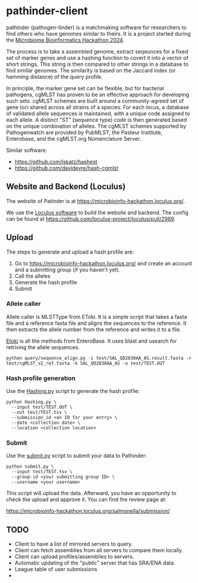 # pathinder-client

pathinder (pathogen-tinder) is a matchmaking software for researchers to find others who have genomes similar to theirs. It is a project started during the [Microbiome Bioinformatics Hackathon 2024](https://github.com/microbio-hackathon-2024/).

The process is to take a assembled genome, extract seqeunces for a fixed set of marker genes and use a hashing function to covert  it into a vector of short strings. This string is then compared to other strings in a database to find similar genomes. The similarity is based on the Jaccard index (or hamming distance) of the query profile.

In principle, the marker gene set can be flexible, but for bacterial pathogens, cgMLST has proven to be an effective approach for developing such sets. cgMLST schemes are built around a community-agreed set of gene loci shared across all strains of a species. For each locus, a database of validated allele sequences is maintained, with a unique code assigned to each allele. A distinct "ST" (sequence type) code is then generated based on the unique combination of alleles. The cgMLST schemes supported by Pathogenwatch are provided by PubMLST, the Pasteur Institute, Enterobase, and the cgMLST.org Nomenclature Server.

Similar software:

*  https://github.com/lskatz/hashest
*  https://github.com/davideyre/hash-cgmlst 


## Website and Backend (Loculus)

The website of Patinder is at https://microbioinfo-hackathon.loculus.org/.

We use the [Loculus software](https://loculus.org) to build the website and backend. The config can be found at https://github.com/loculus-project/loculus/pull/2989.

## Upload

The steps to generate and upload a hash profile are:

1. Go to https://microbioinfo-hackathon.loculus.org/ and create an account and a submitting group (if you haven't yet).
2. Call the alleles
3. Generate the hash profile
4. Submit

### Allele caller 

Allele caller is MLSTType from EToki. It is a simple script that takes a fasta file and a reference fasta file and aligns the sequences to the reference. It then extracts the allele number from the reference and writes it to a file. 

[Etoki](https://github.com/zheminzhou/EToKi) is all the methods from EnteroBase. It uses blast and usearch for retriving the allele  sequences. 

```
python query/sequence_align.py -i test/SAL_QD2830AA_AS.result.fasta -r test/cgMLST_v2_ref.fasta -k SAL_QD2830AA_AS -o test/TEST.OUT
``` 

### Hash profile generation

Use the [Hashing.py](./Hashing.py) script to generate the hash profile:

```
python Hashing.py \
  --input test/TEST.OUT \
  --out test/TEST.tsv \
  --submission_id <an ID for your entry> \
  --date <collection date> \
  --location <collection location>
```

### Submit

Use the [submit.py](./submit.py) script to submit your data to Pathinder:

```
python submit.py \
  --input test/TEST.tsv \
  --group-id <your submitting group ID> \
  --username <your username>
```

This script will upload the data. Afterward, you have an opportunity to check the upload and approve it. You can find the review page at:

https://microbioinfo-hackathon.loculus.org/salmonella/submission/


## TODO

* Client to have a list of mirrored servers to query. 
* Client can fetch assemblies from all servers to compare them locally.
* Client can upload profiles/assemblies to servers.
* Automatic updating of the "public" server that has SRA/ENA data.
* League table of user submissions 
* 